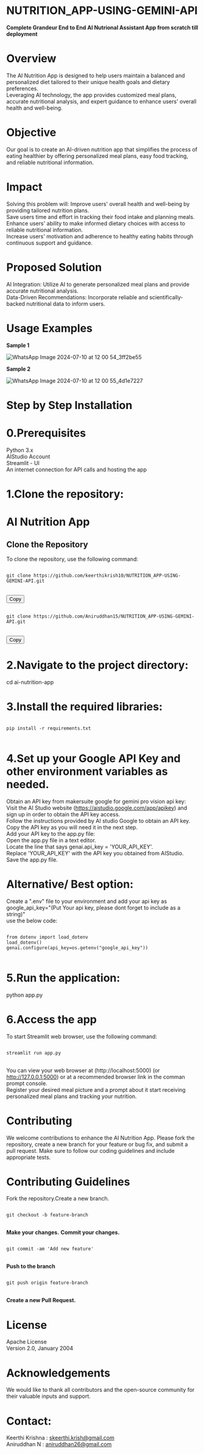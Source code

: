 # NUTRITION_APP-USING-GEMINI-API
**Complete Grandeur End to End AI Nutrional Assistant App from scratch till deployment**

# Overview
The AI Nutrition App is designed to help users maintain a balanced and personalized diet tailored to their unique health goals and dietary preferences.<br/>Leveraging AI technology, the app provides customized meal plans, accurate nutritional analysis, and expert guidance to enhance users' overall health and well-being.

# Objective
Our goal is to create an AI-driven nutrition app that simplifies the process of eating healthier by offering personalized meal plans, easy food tracking, and reliable nutritional information.

# Impact
Solving this problem will:
Improve users' overall health and well-being by providing tailored nutrition plans. <br/>
Save users time and effort in tracking their food intake and planning meals. <br/>
Enhance users' ability to make informed dietary choices with access to reliable nutritional information. <br/>
Increase users' motivation and adherence to healthy eating habits through continuous support and guidance. <br/>

# Proposed Solution
AI Integration: Utilize AI to generate personalized meal plans and provide accurate nutritional analysis. <br/>
Data-Driven Recommendations: Incorporate reliable and scientifically-backed nutritional data to inform users. <br/>

# Usage Examples
**Sample 1** <br/>

![WhatsApp Image 2024-07-10 at 12 00 54_3ff2be55](https://github.com/user-attachments/assets/0ee0c07d-560c-4b44-a1b4-27e0f6e59330)

**Sample 2** <br/>

![WhatsApp Image 2024-07-10 at 12 00 55_4d1e7227](https://github.com/user-attachments/assets/943c5884-7fb5-44b3-8975-d9307d27e54b)


# Step by Step Installation

# 0.**Prerequisites**
Python 3.x <br/>
AIStudio Account <br/>
Streamlit - UI <br/>
An internet connection for API calls and hosting the app <br/>

# 1.**Clone the repository:** 
# AI Nutrition App

## Clone the Repository

To clone the repository, use the following command:

<pre>
<code id="clone-code-keerthi">
git clone https://github.com/keerthikrish10/NUTRITION_APP-USING-GEMINI-API.git
</code>
</pre>

<button onclick="copyCode('clone-code-keerthi')">Copy</button>

<pre>
<code id="clone-code-aniruddhan">
git clone https://github.com/Aniruddhan15/NUTRITION_APP-USING-GEMINI-API.git
</code>
</pre>

<button onclick="copyCode('clone-code-aniruddhan')">Copy</button>


# 2.**Navigate to the project directory:** 
cd ai-nutrition-app

# 3.**Install the required libraries:** <br/>
<pre>
<code id="install-code">
pip install -r requirements.txt
</code>
</pre>

# 4.**Set up your Google API Key and other environment variables as needed.** <br/>
Obtain an API key from makersuite google for gemini pro vision api key: <br/>
Visit the AI Studio website (https://aistudio.google.com/app/apikey) and sign up in order to obtain the API key access. <br/>
Follow the instructions provided by AI studio Google to obtain an API key.<br/>
Copy the API key as you will need it in the next step.<br/>
Add your API key to the app.py file:<br/>
Open the app.py file in a text editor.<br/>
Locate the line that says genai.api_key = 'YOUR_API_KEY'.<br/>
Replace 'YOUR_API_KEY' with the API key you obtained from AIStudio.<br/>
Save the app.py file.

# Alternative/ Best option:
Create a ".env" file to your environment and add your api key as google_api_key="(Put Your api key, please dont forget to include as a string)" <br/>
use the below code: 
<pre>
<code id="Loading-api">
from dotenv import load_dotenv
load_dotenv()
genai.configure(api_key=os.getenv("google_api_key"))
</code>
</pre>


# 5.**Run the application:** <br/>
python app.py

 # 6.**Access the app** 
To start Streamlit web browser, use the following command:
<pre>
<code id="start-streamlit">
streamlit run app.py
</code>
</pre>
You can view your web browser at (http://localhost:5000) (or http://127.0.0.1:5000) or at a recommended browser link in the comman prompt console. <br/>
Register your desired meal picture and a prompt about it start receiving personalized meal plans and tracking your nutrition.

# **Contributing** 
We welcome contributions to enhance the AI Nutrition App. Please fork the repository, create a new branch for your feature or bug fix, and submit a pull request. Make sure to follow our coding guidelines and include appropriate tests.

# **Contributing Guidelines**
Fork the repository.Create a new branch.
<pre>
<code id="Fork the repository">
git checkout -b feature-branch
</code>
</pre>

**Make your changes.**
**Commit your changes.**
<pre>
<code id="Commit the changes">
git commit -am 'Add new feature'
</code>
</pre>

**Push to the branch** 
<pre>
<code id="Push to origin">
git push origin feature-branch
</code>
</pre>

**Create a new Pull Request.**

# **License**
Apache License <br/>
Version 2.0, January 2004

# **Acknowledgements**
We would like to thank all contributors and the open-source community for their valuable inputs and support.

# Contact:
Keerthi Krishna : skeerthi.krish@gmail.com <br/>
Aniruddhan N : aniruddhan26@gmail.com
